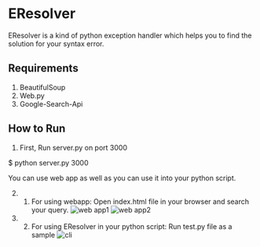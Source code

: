 # EResolver

EResolver is a kind of python exception handler which helps you to find the solution for your syntax error.

## Requirements
1. BeautifulSoup
2. Web.py
3. Google-Search-Api

## How to Run
1. First, Run server.py on port 3000

$ python server.py 3000 

You can use web app as well as you can use it into your python script.

2. 1) For using webapp:
Open index.html file in your browser and search your query.
![web app1](https://raw.githubusercontent.com/xploiter-projects/EResolver/master/screenshots/Screenshot%20from%202018-12-02%2000-30-17.png")
![web app2]("https://raw.githubusercontent.com/xploiter-projects/EResolver/master/screenshots/Screenshot%20from%202018-12-02%2000-30-38.png")
2. 2) For using EResolver in your python script:
Run test.py file as a sample 
![cli]("https://raw.githubusercontent.com/xploiter-projects/EResolver/master/screenshots/Screenshot%20from%202018-12-02%2000-52-37.png")
